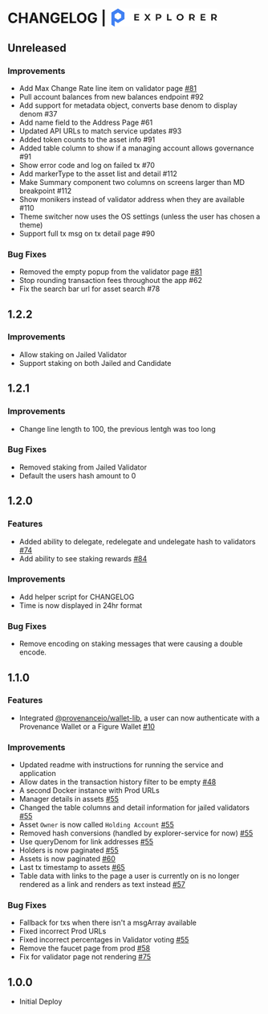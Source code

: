 # CHANGELOG | <img src="./public/logo.svg" style="height: 36px; margin: 0 0 -7px 4px;" alt="Provenance Explorer"/>

## Unreleased

### Improvements

- Add Max Change Rate line item on validator page [#81](https://github.com/provenance-io/explorer-frontend/issues/81)
- Pull account balances from new balances endpoint #92
- Add support for metadata object, converts base denom to display denom #37
- Add name field to the Address Page #61
- Updated API URLs to match service updates #93
- Added token counts to the asset info #91
- Added table column to show if a managing account allows governance #91
- Show error code and log on failed tx #70
- Add markerType to the asset list and detail #112
- Make Summary component two columns on screens larger than MD breakpoint #112
- Show monikers instead of validator address when they are available #110
- Theme switcher now uses the OS settings (unless the user has chosen a theme)
- Support full tx msg on tx detail page #90

### Bug Fixes

- Removed the empty popup from the validator page [#81](https://github.com/provenance-io/explorer-frontend/issues/81)
- Stop rounding transaction fees throughout the app #62
- Fix the search bar url for asset search #78

## 1.2.2

### Improvements

- Allow staking on Jailed Validator
- Support staking on both Jailed and Candidate

## 1.2.1

### Improvements

- Change line length to 100, the previous lentgh was too long

### Bug Fixes

- Removed staking from Jailed Validator
- Default the users hash amount to 0

## 1.2.0

### Features

- Added ability to delegate, redelegate and undelegate hash to validators [#74](https://github.com/provenance-io/explorer-frontend/issues/74)
- Add ability to see staking rewards [#84](https://github.com/provenance-io/explorer-frontend/issues/84)

### Improvements

- Add helper script for CHANGELOG
- Time is now displayed in 24hr format

### Bug Fixes

- Remove encoding on staking messages that were causing a double encode.

## 1.1.0

### Features

- Integrated [@provenanceio/wallet-lib](https://npm.im/@provenanceio/wallet-lib), a user can now authenticate with a Provenance Wallet or a Figure Wallet [#10](https://github.com/provenance-io/explorer-frontend/issues/10)

### Improvements

- Updated readme with instructions for running the service and application
- Allow dates in the transaction history filter to be empty [#48](https://github.com/provenance-io/explorer-frontend/issues/48)
- A second Docker instance with Prod URLs
- Manager details in assets [#55](https://github.com/provenance-io/explorer-frontend/issues/55)
- Changed the table columns and detail information for jailed validators [#55](https://github.com/provenance-io/explorer-frontend/issues/55)
- Asset `Owner` is now called `Holding Account` [#55](https://github.com/provenance-io/explorer-frontend/issues/55)
- Removed hash conversions (handled by explorer-service for now) [#55](https://github.com/provenance-io/explorer-frontend/issues/55)
- Use queryDenom for link addresses [#55](https://github.com/provenance-io/explorer-frontend/issues/55)
- Holders is now paginated [#55](https://github.com/provenance-io/explorer-frontend/issues/55)
- Assets is now paginated [#60](https://github.com/provenance-io/explorer-frontend/issues/60)
- Last tx timestamp to assets [#65](https://github.com/provenance-io/explorer-frontend/issues/65)
- Table data with links to the page a user is currently on is no longer rendered as a link and renders as text instead [#57](https://github.com/provenance-io/explorer-frontend/issues/57)

### Bug Fixes

- Fallback for txs when there isn't a msgArray available
- Fixed incorrect Prod URLs
- Fixed incorrect percentages in Validator voting [#55](https://github.com/provenance-io/explorer-frontend/issues/55)
- Remove the faucet page from prod [#58](https://github.com/provenance-io/explorer-frontend/issues/58)
- Fix for validator page not rendering [#75](https://github.com/provenance-io/explorer-frontend/issues/75)

## 1.0.0

- Initial Deploy
